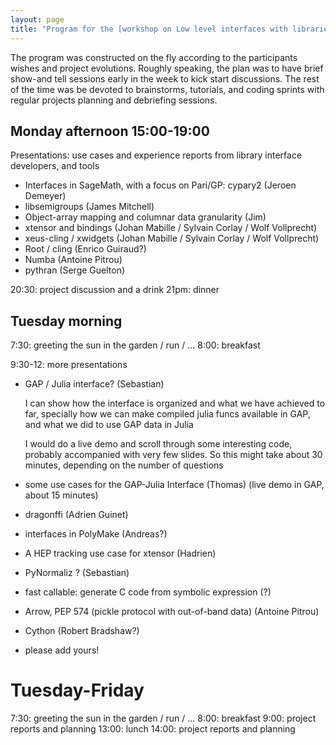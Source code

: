 ```yaml
---
layout: page
title: "Program for the [workshop on Low level interfaces with libraries](https://github.com/OpenDreamKit/OpenDreamKit/issues/251 )"
---
```


The program was constructed on the fly according to the participants
wishes and project evolutions. Roughly speaking, the plan was to have
brief show-and tell sessions early in the week to kick start
discussions. The rest of the time was be devoted to brainstorms,
tutorials, and coding sprints with regular projects planning and
debriefing sessions.


## Monday afternoon 15:00-19:00

Presentations: use cases and experience reports from library interface developers, and tools

- Interfaces in SageMath, with a focus on Pari/GP: cypary2 (Jeroen Demeyer)
- libsemigroups (James Mitchell)
- Object-array mapping and columnar data granularity (Jim)
- xtensor and bindings (Johan Mabille / Sylvain Corlay / Wolf Vollprecht)
- xeus-cling / xwidgets (Johan Mabille / Sylvain Corlay / Wolf Vollprecht)
- Root / cling (Enrico Guiraud?)
- Numba (Antoine Pitrou)
- pythran (Serge Guelton)

20:30: project discussion and a drink
21pm: dinner

## Tuesday morning

7:30: greeting the sun in the garden / run / ...
8:00: breakfast

9:30-12: more presentations

- GAP / Julia interface? (Sebastian)

    I can show how the interface is organized and what we have achieved to far, specially how we can make compiled julia funcs available in GAP, and what we did to use GAP data in Julia


    I would do a live demo and scroll through some interesting code, probably accompanied with very few slides. So this might take about 30 minutes, depending on the number of questions

- some use cases for the GAP-Julia Interface (Thomas)
  (live demo in GAP, about 15 minutes)

- dragonffi (Adrien Guinet)

- interfaces in PolyMake (Andreas?)

- A HEP tracking use case for xtensor (Hadrien)

- PyNormaliz ? (Sebastian) 
- fast callable: generate C code from symbolic expression (?)
- Arrow, PEP 574 (pickle protocol with out-of-band data) (Antoine Pitrou)
- Cython (Robert Bradshaw?)
- please add yours!

# Tuesday-Friday

7:30: greeting the sun in the garden / run / ...
8:00: breakfast
9:00: project reports and planning
13:00: lunch
14:00: project reports and planning
